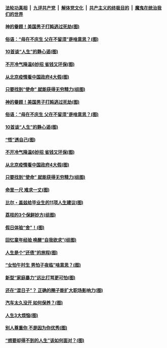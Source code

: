 ####  [法轮功真相](../../../../basic/blob/master/README.md?t=06231902) &nbsp;|&nbsp; [九评共产党](../../../../9ping.md/blob/master/README.md?t=06231902) &nbsp;|&nbsp; [解体党文化](../../../../jtdwh.md/blob/master/README.md?t=06231902)  &nbsp;|&nbsp; [共产主义的终极目的](../../../../gczydzjmd.md/blob/master/README.md?t=06231902) &nbsp;|&nbsp; [魔鬼在统治我们的世界](../../../../mgztzwmdsj.md/blob/master/README.md?t=06231902) 

#### [神的眷顾！美国男子打盹逃过死劫(图)](../pages/p8/936985.md?t=06231902) 

#### [俗语：“母在不庆生 父在不留须”是啥意思？(图)](../pages/p8/937234.md?t=06231902) 

#### [10首谈“人生”的静心谣(图)](../pages/p8/936965.md?t=06231902) 

#### [不开冷气降温6妙招 省钱又环保(图)](../pages/p8/937329.md?t=06231902) 

#### [从北京疫情看中国政府4大假(图)](../pages/p8/937196.md?t=06231902) 

#### [只要找到“使命” 就能获得无穷精力(组图)](../pages/p8/937159.md?t=06231902) 

#### [神的眷顾！美国男子打盹逃过死劫(图)](../pages/p8/936985.md?t=06231902) 

#### [俗语：“母在不庆生 父在不留须”是啥意思？(图)](../pages/p8/937234.md?t=06231902) 

#### [10首谈“人生”的静心谣(图)](../pages/p8/936965.md?t=06231902) 

#### [“悟”透自己(图)](../pages/p8/936972.md?t=06231902) 

#### [不开冷气降温6妙招 省钱又环保(图)](../pages/p8/937329.md?t=06231902) 

#### [从北京疫情看中国政府4大假(图)](../pages/p8/937196.md?t=06231902) 

#### [只要找到“使命” 就能获得无穷精力(组图)](../pages/p8/937159.md?t=06231902) 

#### [命里一尺 难求一丈(图)](../pages/p8/936782.md?t=06231902) 

#### [比尔・盖兹给毕业生的11项人生建议(图)](../pages/p8/936231.md?t=06231902) 

#### [荔枝的3个保鲜妙方(组图)](../pages/p8/936950.md?t=06231902) 

#### [假日体验“舍”！(图)](../pages/p8/937183.md?t=06231902) 

#### [回忆童年经验 唤醒“自我欲求”(组图)](../pages/p8/937082.md?t=06231902) 

#### [人生是个“还债”的旅程(图)](../pages/p8/936768.md?t=06231902) 

#### [“女怕午时生 男怕子夜临”啥意思？(图)](../pages/p8/937081.md?t=06231902) 

#### [新型“家庭暴力”远比打骂更可怕(图)](../pages/p8/936230.md?t=06231902) 

#### [还在“混日子”？ 正确的圈子能扩大职场影响力(图)](../pages/p8/937049.md?t=06231902) 

#### [汽车太久没开 如何保养？(图)](../pages/p8/937035.md?t=06231902) 

#### [人生3大烦恼(图)](../pages/p8/936959.md?t=06231902) 

#### [别人尊重你 不是因为你优秀(图)](../pages/p8/936253.md?t=06231902) 

#### [“想要却得不到的人生”该如何面对？(图)](../pages/p8/936933.md?t=06231902) 

